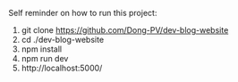 
Self reminder on how to run this project:

1. git clone https://github.com/Dong-PV/dev-blog-website
2. cd ./dev-blog-website
3. npm install
4. npm run dev
5. http://localhost:5000/
